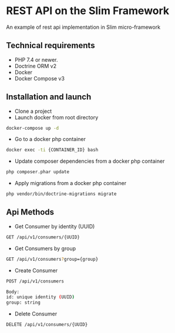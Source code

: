 # REST API on the Slim Framework

An example of rest api implementation in Slim micro-framework

## Technical requirements

* PHP 7.4 or newer.
* Doctrine ORM v2
* Docker
* Docker Compose v3

## Installation and launch

* Clone a project
* Launch docker from root directory
```bash
docker-compose up -d
```
* Go to a docker php container
```bash
docker exec -ti {CONTAINER_ID} bash
```
* Update composer dependencies from a docker php container
```bash
php composer.phar update
```
* Apply migrations from a docker php container
```bash
php vendor/bin/doctrine-migrations migrate
```

## Api Methods

* Get Consumer by identity (UUID)
```bash
GET /api/v1/consumers/{UUID}
```
* Get Consumers by group
```bash
GET /api/v1/consumers?group={group}
```
* Create Consumer
```bash
POST /api/v1/consumers

Body:
id: unique identity (UUID)
group: string
```
* Delete Consumer
```bash
DELETE /api/v1/consumers/{UUID}
```